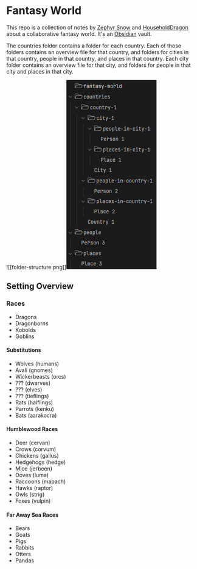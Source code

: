 # Fantasy World

This repo is a collection of notes by [Zephyr Snow](https://zephyrsnow.xyz) and [HouseholdDragon](https://github.com/householddragon) about a collaborative fantasy world. It's an [Obsidian](https://obsidian.md) vault.

The countries folder contains a folder for each country. Each of those folders contains an overview file for that country, and folders for cities in that country, people in that country, and places in that country. Each city folder contains an overview file for that city, and folders for people in that city and places in that city.

![[folder-structure.png]]![An example of the folder structure](images/folder-structure.png)
## Setting Overview

### Races

- Dragons
- Dragonborns
- Kobolds
- Goblins

#### Substitutions

- Wolves (humans)
- Avali (gnomes)
- Wickerbeasts (orcs)
- ??? (dwarves)
- ??? (elves)
- ??? (tieflings)
- Rats (halflings)
- Parrots (kenku)
- Bats (aarakocra)

#### Humblewood Races

- Deer (cervan)
- Crows (corvum)
- Chickens (gallus)
- Hedgehogs (hedge)
- Mice (jerbeen)
- Doves (luma)
- Raccoons (mapach)
- Hawks (raptor)
- Owls (strig)
- Foxes (vulpin)

#### Far Away Sea Races

- Bears
- Goats
- Pigs
- Rabbits
- Otters
- Pandas
